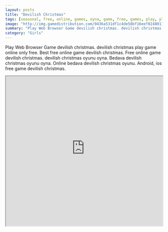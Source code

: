 ```yaml
---
layout: posts
title: "Devilish Christmas"
tags: [seasonal, free, online, games, oyna, game, free, games, play, play, games]
image: "http://img.gamedistribution.com/0436a531df1c4de58bf16eef02480111.jpg"
summary: "Play Web Browser Game devilish christmas. devilish christmas play game online only free. Best free online game devilish christmas. Free online game devilish christmas. devilish christmas oyunu oyna. Bedava devilish christmas oyunu oyna. Online bedava devilish christmas oyunu. Android, ios free game devilish christmas."
category: "Girls"
---
```


Play Web Browser Game devilish christmas. devilish christmas play game online only free. Best free online game devilish christmas. Free online game devilish christmas. devilish christmas oyunu oyna. Bedava devilish christmas oyunu oyna. Online bedava devilish christmas oyunu. Android, ios free game devilish christmas.

<iframe width="100%" height="480px;" src="http://flash.gamedistribution.com?game=0436a531df1c4de58bf16eef02480111"></iframe>